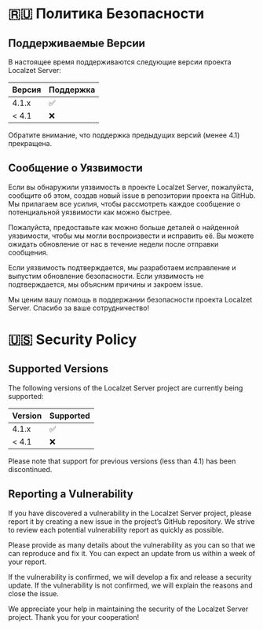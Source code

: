# 🇷🇺 Политика Безопасности

## Поддерживаемые Версии

В настоящее время поддерживаются следующие версии проекта Localzet Server:

| Версия  | Поддержка          |
| ------- | ------------------ |
| 4.1.x   | :white_check_mark: |
| < 4.1   | :x:                |

Обратите внимание, что поддержка предыдущих версий (менее 4.1) прекращена.

## Сообщение о Уязвимости

Если вы обнаружили уязвимость в проекте Localzet Server, пожалуйста, сообщите об этом, создав новый issue в репозитории проекта на GitHub. Мы прилагаем все усилия, чтобы рассмотреть каждое сообщение о потенциальной уязвимости как можно быстрее.

Пожалуйста, предоставьте как можно больше деталей о найденной уязвимости, чтобы мы могли воспроизвести и исправить её. Вы можете ожидать обновление от нас в течение недели после отправки сообщения.

Если уязвимость подтверждается, мы разработаем исправление и выпустим обновление безопасности. Если уязвимость не подтверждается, мы объясним причины и закроем issue.

Мы ценим вашу помощь в поддержании безопасности проекта Localzet Server. Спасибо за ваше сотрудничество!



# 🇺🇸 Security Policy

## Supported Versions

The following versions of the Localzet Server project are currently being supported:

| Version | Supported          |
| ------- | ------------------ |
| 4.1.x   | :white_check_mark: |
| < 4.1   | :x:                |

Please note that support for previous versions (less than 4.1) has been discontinued.

## Reporting a Vulnerability

If you have discovered a vulnerability in the Localzet Server project, please report it by creating a new issue in the project’s GitHub repository. We strive to review each potential vulnerability report as quickly as possible.

Please provide as many details about the vulnerability as you can so that we can reproduce and fix it. You can expect an update from us within a week of your report.

If the vulnerability is confirmed, we will develop a fix and release a security update. If the vulnerability is not confirmed, we will explain the reasons and close the issue.

We appreciate your help in maintaining the security of the Localzet Server project. Thank you for your cooperation!

